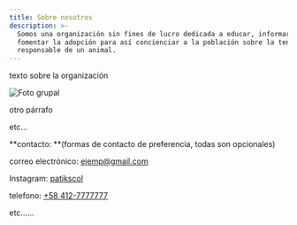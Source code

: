```yaml
---
title: Sobre nosotros
description: >-
  Somos una organización sin fines de lucro dedicada a educar, informar y
  fomentar la adopción para así concienciar a la población sobre la tenencia
  responsable de un animal.
---
```

texto sobre la organización

![Foto grupal](/images/uploads/us.jpg)

otro párrafo 

etc...

**contacto: **(formas de contacto de preferencia, todas son opcionales)

correo electrónico: [ejemp@gmail.com](mailto:ejemplo@gmail.com)

Instagram: [patikscol](https://instagram.com/patikscol)

telefono: [+58 412-7777777](tel:+584127777777)

etc......
